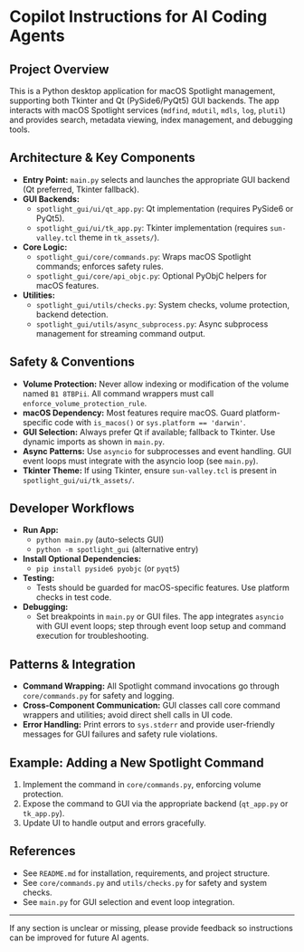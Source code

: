 # Copilot Instructions for AI Coding Agents

## Project Overview
This is a Python desktop application for macOS Spotlight management, supporting both Tkinter and Qt (PySide6/PyQt5) GUI backends. The app interacts with macOS Spotlight services (`mdfind`, `mdutil`, `mdls`, `log`, `plutil`) and provides search, metadata viewing, index management, and debugging tools.

## Architecture & Key Components
- **Entry Point:** `main.py` selects and launches the appropriate GUI backend (Qt preferred, Tkinter fallback).
- **GUI Backends:**
  - `spotlight_gui/ui/qt_app.py`: Qt implementation (requires PySide6 or PyQt5).
  - `spotlight_gui/ui/tk_app.py`: Tkinter implementation (requires `sun-valley.tcl` theme in `tk_assets/`).
- **Core Logic:**
  - `spotlight_gui/core/commands.py`: Wraps macOS Spotlight commands; enforces safety rules.
  - `spotlight_gui/core/api_objc.py`: Optional PyObjC helpers for macOS features.
- **Utilities:**
  - `spotlight_gui/utils/checks.py`: System checks, volume protection, backend detection.
  - `spotlight_gui/utils/async_subprocess.py`: Async subprocess management for streaming command output.

## Safety & Conventions
- **Volume Protection:** Never allow indexing or modification of the volume named `B1 8TBPii`. All command wrappers must call `enforce_volume_protection_rule`.
- **macOS Dependency:** Most features require macOS. Guard platform-specific code with `is_macos()` or `sys.platform == 'darwin'`.
- **GUI Selection:** Always prefer Qt if available; fallback to Tkinter. Use dynamic imports as shown in `main.py`.
- **Async Patterns:** Use `asyncio` for subprocesses and event handling. GUI event loops must integrate with the asyncio loop (see `main.py`).
- **Tkinter Theme:** If using Tkinter, ensure `sun-valley.tcl` is present in `spotlight_gui/ui/tk_assets/`.

## Developer Workflows
- **Run App:**
  - `python main.py` (auto-selects GUI)
  - `python -m spotlight_gui` (alternative entry)
- **Install Optional Dependencies:**
  - `pip install pyside6 pyobjc` (or `pyqt5`)
- **Testing:**
  - Tests should be guarded for macOS-specific features. Use platform checks in test code.
- **Debugging:**
  - Set breakpoints in `main.py` or GUI files. The app integrates `asyncio` with GUI event loops; step through event loop setup and command execution for troubleshooting.

## Patterns & Integration
- **Command Wrapping:** All Spotlight command invocations go through `core/commands.py` for safety and logging.
- **Cross-Component Communication:** GUI classes call core command wrappers and utilities; avoid direct shell calls in UI code.
- **Error Handling:** Print errors to `sys.stderr` and provide user-friendly messages for GUI failures and safety rule violations.

## Example: Adding a New Spotlight Command
1. Implement the command in `core/commands.py`, enforcing volume protection.
2. Expose the command to GUI via the appropriate backend (`qt_app.py` or `tk_app.py`).
3. Update UI to handle output and errors gracefully.

## References
- See `README.md` for installation, requirements, and project structure.
- See `core/commands.py` and `utils/checks.py` for safety and system checks.
- See `main.py` for GUI selection and event loop integration.

---

If any section is unclear or missing, please provide feedback so instructions can be improved for future AI agents.
